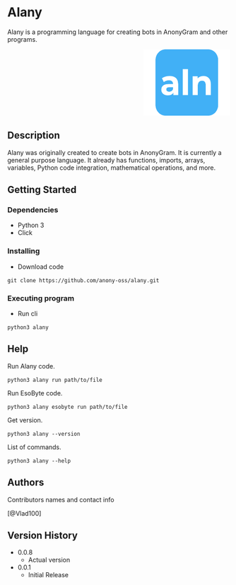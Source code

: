 <div align="left" style="text-align: left">
  
# Alany 

Alany is a programming language for creating bots in AnonyGram and other programs.
</div>

<div align="right">
  <img src="logo.png" alt="Logo" width="196" height="150">
</div>

## Description

Alany was originally created to create bots in AnonyGram. It is currently a general purpose language. It already has functions, imports, arrays, variables, Python code integration, mathematical operations, and more.

## Getting Started

### Dependencies

* Python 3
* Click

### Installing

* Download code
```
git clone https://github.com/anony-oss/alany.git
```

### Executing program

* Run cli
```
python3 alany
```

## Help

Run Alany code.
```
python3 alany run path/to/file
```

Run EsoByte code.
```
python3 alany esobyte run path/to/file
```

Get version.
```
python3 alany --version
```

List of commands.
```
python3 alany --help
```

## Authors

Contributors names and contact info

[@Vlad100]

## Version History

* 0.0.8
    * Actual version
* 0.0.1
    * Initial Release
